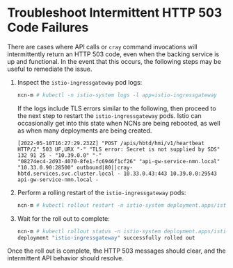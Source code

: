 # Troubleshoot Intermittent HTTP 503 Code Failures

There are cases where API calls or `cray` command invocations will intermittently return an HTTP 503 code, even when the backing service is up and functional.
In the event that this occurs, the following steps may be useful to remediate the issue.

1. Inspect the `istio-ingressgateway` pod logs:

   ```bash
   ncn-m # kubectl -n istio-system logs -l app=istio-ingressgateway
   ```

   If the logs include TLS errors similar to the following, then proceed to the next step to restart the `istio-ingressgateway` pods.
   Istio can occasionally get into this state when NCNs are being rebooted, as well as when many deployments are being created.

   ```text
   [2022-05-10T16:27:29.232Z] "POST /apis/hbtd/hmi/v1/heartbeat HTTP/2" 503 UF,URX "-" "TLS error: Secret is not supplied by SDS" 132 91 25 - "10.39.0.0" "-"
   "08274ec4-2d93-4070-8fe1-fc6946f1cf26" "api-gw-service-nmn.local" "10.33.0.90:28500" outbound|80||cray-hbtd.services.svc.cluster.local - 10.33.0.43:443 10.39.0.0:29543 api-gw-service-nmn.local -
   ```

1. Perform a rolling restart of the `istio-ingressgateway` pods:

   ```bash
   ncn-m # kubectl rollout restart -n istio-system deployment.apps/istio-ingressgateway
   ```

1. Wait for the roll out to complete:

   ```bash
   ncn-m # kubectl rollout status -n istio-system deployment.apps/istio-ingressgateway
   deployment "istio-ingressgateway" successfully rolled out
   ```

Once the roll out is complete, the HTTP 503 messages should clear, and the intermittent API behavior should resolve.
